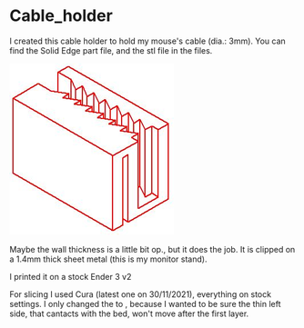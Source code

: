 # Cable_holder

I created this cable holder to hold my mouse's cable (dia.: 3mm). You can find the Solid Edge part file, and the stl file in the files.

![Cable holder](pic.JPG)

Maybe the wall thickness is a little bit op., but it does the job. It is clipped on a 1.4mm thick sheet metal (this is my monitor stand).

I printed it on a stock Ender 3 v2

For slicing I used Cura (latest one on 30/11/2021), everything on stock settings. I only changed the <Build plate adhesion> to <Brim>, because I wanted to be sure the thin left side, that cantacts with the bed, won't move after the first layer.
